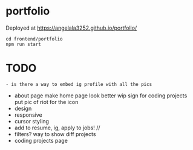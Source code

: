 # portfolio

Deployed at https://angelala3252.github.io/portfolio/

```
cd frontend/portfolio
npm run start
```

# TODO
    - is there a way to embed ig profile with all the pics
- about page
make home page look better
wip sign for coding projects
put pic of riot for the icon
- design
- responsive
- cursor styling
- add to resume, ig, apply to jobs!
//
- filters? way to show diff projects
- coding projects page
